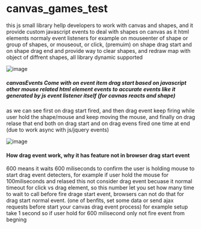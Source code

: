 # canvas_games_test
this js small library hellp developers to work with canvas and shapes, and it provide custom javascript events to deal with shapes on canvas as it html elements normaly event listeners
for example on mouseenter of shape or group of shapes, or mouseout, or click, (premuim) on shape drag start and on shape drag end and provide way to clear shapes, and redraw map with object of diffrent shapes, all library dynamic supported

![image](https://user-images.githubusercontent.com/55125302/196030163-36915509-1532-4733-bb89-beb98d917dd5.png)


##### canvasEvents Come with on event item drag start based on javascript other mouse related html element events to accurate events like it generated by js event listener itself (for cavnas reacts and shape)

as we can see first on drag start fired, and then drag event keep firing while user hold the shape/mouse and keep moving the mouse, and finally on drag relase that end both on drag start and on drag evens fired one time at end (due to work async with js/jquery events)


![image](https://user-images.githubusercontent.com/55125302/196045211-4e89ab33-30ab-4280-a632-a3b880fcd52e.png)

#### How drag event work, why it has feature not in browser drag start event
600 means it waits 600 miliseconds to confirm the user is holding mouse to start drag event detecters, for example if user hold the mouse for 100miliseconds and relased this not consider drag event becuase it normal timeout for click vs drag element, so this number let you set how many time to wait to call before fire drage start event, browsers can not do that for drag start normal event. (one of benfits, set some data or send ajax requests before start your canvas drag event process) for example setup take 1 second so if user hold for 600 milisecond only not fire event from begning
